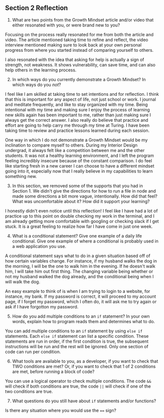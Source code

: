 ## Section 2 Reflection

1. What are two points from the Growth Mindset article and/or video that either resonated with you, or were brand new to you?

Focusing on the process really resonated for me from both the article and video. The article mentioned taking time to refine and reflect, the video interview mentioned making sure to look back at your own personal progress from where you started instead of comparing yourself to others.

I also resonated with the idea that asking for help is actually a sign of strength, not weakness. It shows vulnerability, can save time, and can also help others in the learning process.

2. In which ways do you currently demonstrate a Growth Mindset? In which ways do you _not_?

I feel like I am skilled at taking time to set intentions and for reflection. I think that this is important for any aspect of life, not just school or work. I journal and meditate frequently, and like to stay organized with my time. Being intentional with my time and making sure I enjoy the process of learning new skills again has been important to me, rather than just making sure I always get the correct answer. I also really do believe that practice and effort are going to help carry me through my time at Turing. I have been taking time to review and practice lessons learned during each session.

One way in which I do not demonstrate a Growth Mindset would be my inclination to compare myself to others. During my Interior Design undergrad, it always felt like a competition between me and the other students. It was not a healthy learning environment, and I left the program feeling incredibly insecure because of the constant comparison. I do feel like starting fresh in a new career I can choose to have a different mindset going into it, especially now that I really believe in my capabilities to learn something new.

3. In this section, we removed some of the supports that you had in Section 1. We didn't give the directions for how to run a file in node and made some directions a bit more vague, intentionally. How did that feel? What was uncomfortable about it? How did it support your learning?

I honestly didn't even notice until this reflection! I feel like I have had a lot of practice up to this point on double checking my work in the terminal, and I am already getting more comfortable with googling or checking slack if I get stuck. It is a great feeling to realize how far I have come in just one week.

4. What is a conditional statement? Give one example of a daily life conditional. Give one example of where a conditional is probably used in a web application you use.

A conditional statement says what to do in a given situation based off of how certain variables change. For instance, if my husband walks the dog in the morning, I will be the one to walk him in the evening. If he doesn't walk him, I will take him out first thing. The changing variable being whether or not my husband walked the dog already, and the conditional being when I will walk the dog.

An easy example to think of is when I am trying to login to a website, for instance, my bank. If my password is correct, it will proceed to my account page, if I forget my password, which I often do, it will ask me to try again or ask if I have forgotton my password.

5. How do you add multiple conditions to an `if` statement? In your own words, explain how to program reads them and determines what to do.

You can add multiple conditions to an `if` statement by using `else if` statements. Each `else if` statement can list a specific condition. These statements are run in order, if the first condition is true, the subsequent instructions will be run and the rest will be ignored. Only one section of code can run per condition.  

6. What tools are available to you, as a developer, if you want to check that TWO conditions are met? Or, if you want to check that 1 of 2 conditions are met, before running a block of code?

You can use a logical operator to check multiple conditions. The code `&&` will check if both conditions are true, the code `||` will check if one of the two conditions are true.

7. What questions do you still have about `if` statements and/or functions?

Is there any situation where you would use the `==` sign? 
